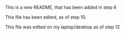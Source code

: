 This is a new README, that has been added in step 6

This file has been edited, as of step 10.

This file was edited on my laptop/desktop as of step 12